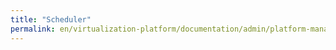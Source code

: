 ```yaml
---
title: "Scheduler"
permalink: en/virtualization-platform/documentation/admin/platform-management/control-plane-settings/scheduler.html
---
```

